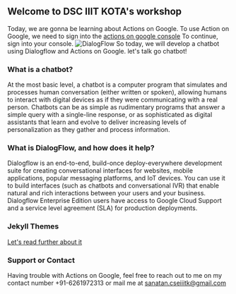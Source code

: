 ## Welcome to DSC IIIT KOTA's workshop



Today, we are gonna be learning about Actions on Google. To use Action on Google, we need to sign into the [actions on google console](https://console.actions.google.com/)
To continue, sign into your console.
![DialogFlow](https://miro.medium.com/max/1600/1*CKWcaGCDR-qw1Q4LiwpwGQ.png)
So today, we will develop a chatbot using Dialogflow and Actions on Google.
let's talk go chatbot!

### What is a chatbot?

At the most basic level, a chatbot is a computer program that simulates and processes human conversation (either written or spoken), allowing humans to interact with digital devices as if they were communicating with a real person. Chatbots can be as simple as rudimentary programs that answer a simple query with a single-line response, or as sophisticated as digital assistants that learn and evolve to deliver increasing levels of personalization as they gather and process information. 

### What is DialogFlow, and how does it help?

Dialogflow is an end-to-end, build-once deploy-everywhere development suite for creating conversational interfaces for websites, mobile applications, popular messaging platforms, and IoT devices. You can use it to build interfaces (such as chatbots and conversational IVR) that enable natural and rich interactions between your users and your business. Dialogflow Enterprise Edition users have access to Google Cloud Support and a service level agreement (SLA) for production deployments.

### Jekyll Themes
[Let's read further about it](https://towardsdatascience.com/understanding-the-basic-conversational-ai-concepts-with-dialogflow-b0604d957d5c)

### Support or Contact

Having trouble with Actions on Google, feel free to reach out to me on my contact number +91-6261972313 or mail me at sanatan.cseiiitk@gmail.com 
